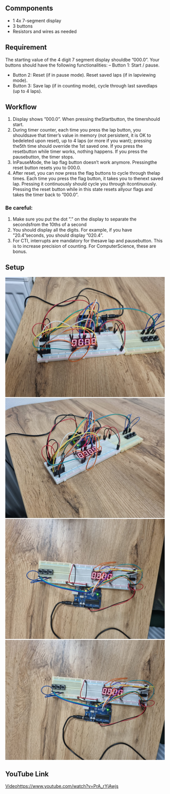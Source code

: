 ## Commponents
- 1 4x 7-segment display
- 3 buttons
- Resistors and wires as needed

## Requirement
The starting value of the 4 digit 7 segment display shouldbe ”000.0”.  Your buttons should have the following functionalities:
–  Button 1:  Start / pause. 
-  Button 2:  Reset  (if  in  pause  mode).   Reset  saved  laps  (if  in  lapviewing mode).
-  Button 3:  Save lap (if in counting mode), cycle through last savedlaps (up to 4 laps).
## Workflow
1.  Display shows ”000.0”.  When pressing theStartbutton, the timershould start.
2.   During timer counter, each time you press the lap button, you shouldsave  that  timer’s  value  in  memory  (not  persistent,  it  is  OK  to  bedeleted upon reset), up to 4 laps (or more if you want); pressing the5th  time  should  override  the  1st  saved  one.   If  you  press  the  resetbutton while timer works, nothing happens.  If you press the pausebutton, the timer stops.
3.  InPauseMode, the lap flag button doesn’t work anymore.  Pressingthe reset button resets you to 000.0.
4.  After reset, you can now press the flag buttons to cycle through thelap times.  Each time you press the flag button, it takes you to thenext saved lap.  Pressing it continuously should cycle you through itcontinuously.  Pressing the reset button while in this state resets allyour flags and takes the timer back to ”000.0”.

### Be careful:
1.  Make sure you put the dot ”.” on the display to separate the secondsfrom the 10ths of a second
2.  You should display all the digits.  For example,  if you have ”20.4”seconds, you should display ”020.4”.
3.  For  CTI,  interrupts  are  mandatory  for  thesave  lap  and  pausebutton.   This  is  to  increase  precision  of  counting.   For  ComputerScience, these are bonus.


## Setup
![first photo](1.jpg)
![second photo](2.jpg)
![third photo](3.jpg)
![fourth photo](4.jpg)


## YouTube Link
 [Video](https://www.youtube.com/watch?v=PrA_rYjAwjs)https://www.youtube.com/watch?v=PrA_rYjAwjs
